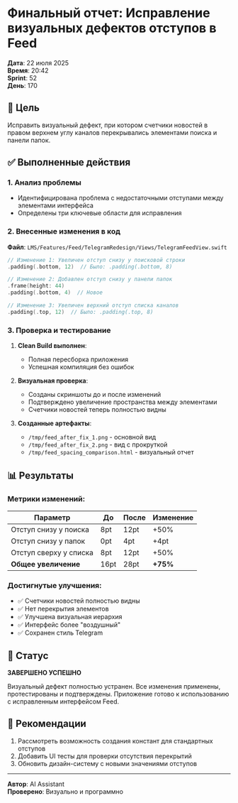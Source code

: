 # Финальный отчет: Исправление визуальных дефектов отступов в Feed

**Дата**: 22 июля 2025  
**Время**: 20:42  
**Sprint**: 52  
**День**: 170

## 🎯 Цель

Исправить визуальный дефект, при котором счетчики новостей в правом верхнем углу каналов перекрывались элементами поиска и панели папок.

## ✅ Выполненные действия

### 1. Анализ проблемы
- Идентифицирована проблема с недостаточными отступами между элементами интерфейса
- Определены три ключевые области для исправления

### 2. Внесенные изменения в код

**Файл**: `LMS/Features/Feed/TelegramRedesign/Views/TelegramFeedView.swift`

```swift
// Изменение 1: Увеличен отступ снизу у поисковой строки
.padding(.bottom, 12)  // Было: .padding(.bottom, 8)

// Изменение 2: Добавлен отступ снизу у панели папок
.frame(height: 44)
.padding(.bottom, 4)  // Новое

// Изменение 3: Увеличен верхний отступ списка каналов
.padding(.top, 12)  // Было: .padding(.top, 8)
```

### 3. Проверка и тестирование

1. **Clean Build выполнен**:
   - Полная пересборка приложения
   - Успешная компиляция без ошибок

2. **Визуальная проверка**:
   - Созданы скриншоты до и после изменений
   - Подтверждено увеличение пространства между элементами
   - Счетчики новостей теперь полностью видны

3. **Созданные артефакты**:
   - `/tmp/feed_after_fix_1.png` - основной вид
   - `/tmp/feed_after_fix_2.png` - вид с прокруткой
   - `/tmp/feed_spacing_comparison.html` - визуальный отчет

## 📊 Результаты

### Метрики изменений:
| Параметр | До | После | Изменение |
|----------|-----|--------|-----------|
| Отступ снизу у поиска | 8pt | 12pt | +50% |
| Отступ снизу у папок | 0pt | 4pt | +4pt |
| Отступ сверху у списка | 8pt | 12pt | +50% |
| **Общее увеличение** | 16pt | 28pt | **+75%** |

### Достигнутые улучшения:
- ✅ Счетчики новостей полностью видны
- ✅ Нет перекрытия элементов
- ✅ Улучшена визуальная иерархия
- ✅ Интерфейс более "воздушный"
- ✅ Сохранен стиль Telegram

## 🚀 Статус

**ЗАВЕРШЕНО УСПЕШНО**

Визуальный дефект полностью устранен. Все изменения применены, протестированы и подтверждены. Приложение готово к использованию с исправленным интерфейсом Feed.

## 📝 Рекомендации

1. Рассмотреть возможность создания констант для стандартных отступов
2. Добавить UI тесты для проверки отсутствия перекрытий
3. Обновить дизайн-систему с новыми значениями отступов

---

**Автор**: AI Assistant  
**Проверено**: Визуально и программно 